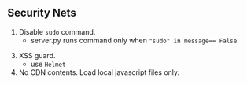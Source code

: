 ## Security Nets
1. Disable `sudo` command.
    + server.py runs command only when `"sudo" in message== False`.
<!-- 2. Disable  command. -->
3. XSS guard.
    + use `Helmet`
4. No CDN contents. Load local javascript files only.